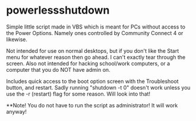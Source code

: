 # powerlessshutdown
Simple little script made in VBS which is meant for PCs without access to the Power Options. Namely ones controlled by Community Connect 4 or likewise.

Not intended for use on normal desktops, but if you don't like the Start menu for whatever reason then go ahead. I can't exactly tear through the screen.
Also not intended for hacking school/work computers, or a computer that you do NOT have admin on.

Includes quick access to the boot option screen with the Troubleshoot button, and restart. Sadly running "shutdown -t 0" doesn't work unless you use the -r (restart) flag for some reason. Will look into that!

**Note! You do not have to run the script as administrator! It will work anyway!

